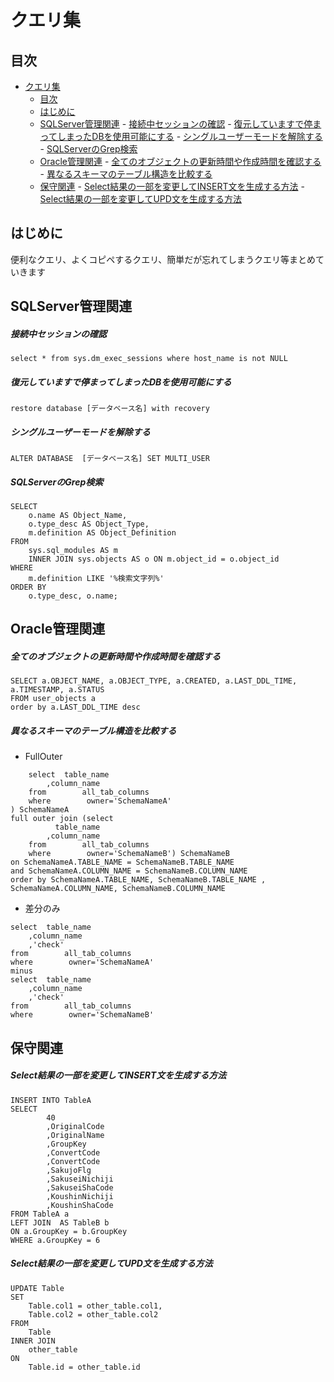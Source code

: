 # クエリ集
## 目次
- [クエリ集](#クエリ集)
  - [目次](#目次)
  - [はじめに](#はじめに)
  - [SQLServer管理関連](#sqlserver管理関連)
        - [接続中セッションの確認](#接続中セッションの確認)
        - [復元していますで停まってしまったDBを使用可能にする](#復元していますで停まってしまったdbを使用可能にする)
        - [シングルユーザーモードを解除する](#シングルユーザーモードを解除する)
        - [SQLServerのGrep検索](#sqlserverのgrep検索)
  - [Oracle管理関連](#oracle管理関連)
        - [全てのオブジェクトの更新時間や作成時間を確認する](#全てのオブジェクトの更新時間や作成時間を確認する)
        - [異なるスキーマのテーブル構造を比較する](#異なるスキーマのテーブル構造を比較する)
  - [保守関連](#保守関連)
        - [Select結果の一部を変更してINSERT文を生成する方法](#select結果の一部を変更してinsert文を生成する方法)
        - [Select結果の一部を変更してUPD文を生成する方法](#select結果の一部を変更してupd文を生成する方法)

## はじめに
便利なクエリ、よくコピペするクエリ、簡単だが忘れてしまうクエリ等まとめていきます

## SQLServer管理関連
##### 接続中セッションの確認
```select * from sys.dm_exec_sessions where host_name is not NULL```
##### 復元していますで停まってしまったDBを使用可能にする
```restore database [データベース名] with recovery```
##### シングルユーザーモードを解除する
```ALTER DATABASE  [データベース名] SET MULTI_USER```
##### SQLServerのGrep検索
  ```
  SELECT 
      o.name AS Object_Name,
      o.type_desc AS Object_Type,
      m.definition AS Object_Definition
  FROM 
      sys.sql_modules AS m
      INNER JOIN sys.objects AS o ON m.object_id = o.object_id
  WHERE 
      m.definition LIKE '%検索文字列%'
  ORDER BY 
      o.type_desc, o.name;
  ```

## Oracle管理関連
##### 全てのオブジェクトの更新時間や作成時間を確認する
```
SELECT a.OBJECT_NAME, a.OBJECT_TYPE, a.CREATED, a.LAST_DDL_TIME, a.TIMESTAMP, a.STATUS
FROM user_objects a
order by a.LAST_DDL_TIME desc
```

##### 異なるスキーマのテーブル構造を比較する
- FullOuter
```select * from(
    select  table_name
        ,column_name
    from        all_tab_columns
    where        owner='SchemaNameA'
) SchemaNameA
full outer join (select
          table_name
        ,column_name
    from        all_tab_columns
    where        owner='SchemaNameB') SchemaNameB
on SchemaNameA.TABLE_NAME = SchemaNameB.TABLE_NAME
and SchemaNameA.COLUMN_NAME = SchemaNameB.COLUMN_NAME
order by SchemaNameA.TABLE_NAME, SchemaNameB.TABLE_NAME , SchemaNameA.COLUMN_NAME, SchemaNameB.COLUMN_NAME 
```
- 差分のみ
```
select  table_name
    ,column_name
    ,'check'
from        all_tab_columns
where        owner='SchemaNameA'
minus
select  table_name
    ,column_name
    ,'check'
from        all_tab_columns
where        owner='SchemaNameB'
```

## 保守関連
##### Select結果の一部を変更してINSERT文を生成する方法
```
INSERT INTO TableA
SELECT   
        40
        ,OriginalCode
        ,OriginalName
        ,GroupKey
        ,ConvertCode
        ,ConvertCode
        ,SakujoFlg
        ,SakuseiNichiji
        ,SakuseiShaCode
        ,KoushinNichiji
        ,KoushinShaCode
FROM TableA a
LEFT JOIN  AS TableB b
ON a.GroupKey = b.GroupKey
WHERE a.GroupKey = 6
```
##### Select結果の一部を変更してUPD文を生成する方法
```
UPDATE Table
SET
    Table.col1 = other_table.col1,
    Table.col2 = other_table.col2
FROM
    Table
INNER JOIN
    other_table
ON
    Table.id = other_table.id
```

